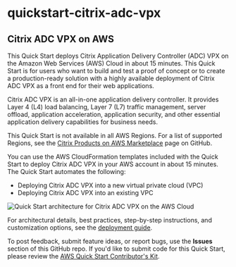 # quickstart-citrix-adc-vpx
## Citrix ADC VPX on AWS

This Quick Start deploys Citrix Application Delivery Controller (ADC) VPX on the Amazon Web Services (AWS) Cloud in about 15 minutes. This Quick Start is for users who want to build and test a proof of concept or to create a production-ready solution with a highly available deployment of Citrix ADC VPX as a front end for their web applications.

Citrix ADC VPX is an all-in-one application delivery controller. It provides Layer 4 (L4) load balancing, Layer 7 (L7) traffic management, server offload, application acceleration, application security, and other essential application delivery capabilities for business needs.

This Quick Start is not available in all AWS Regions. For a list of supported Regions, see the [Citrix Products on AWS Marketplace](https://github.com/citrix/citrix-adc-aws-cloudformation/blob/master/templates/README.md) page on GitHub.

You can use the AWS CloudFormation templates included with the Quick Start to deploy Citrix ADC VPX in your AWS account in about 15 minutes. The Quick Start automates the following:

- Deploying Citrix ADC VPX into a new virtual private cloud (VPC)
- Deploying Citrix ADC VPX into an existing VPC

![Quick Start architecture for Citrix ADC VPX on the AWS Cloud](https://d0.awsstatic.com/partner-network/QuickStart/datasheets/citrix-adc-vpx-ha-on-the-aws-cloud-architecture-diagram.png)

For architectural details, best practices, step-by-step instructions, and customization options, see the [deployment guide](https://fwd.aws/KkYwn).

To post feedback, submit feature ideas, or report bugs, use the **Issues** section of this GitHub repo. If you'd like to submit code for this Quick Start, please review the [AWS Quick Start Contributor's Kit](https://aws-quickstart.github.io/).
